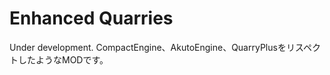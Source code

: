 # Enhanced Quarries
Under development.
CompactEngine、AkutoEngine、QuarryPlusをリスペクトしたようなMODです。
<!---
## Link
<a href="https://www.curseforge.com/minecraft/mc-mods/enhanced-quarries">CurseForge</a>
-->